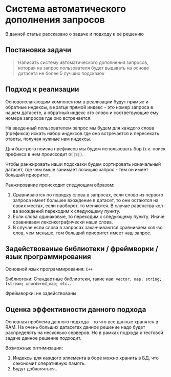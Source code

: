 # Система автоматического дополнения запросов

В данной статье рассказано о задаче и подходу к её решению

## Постановка задачи

> Написать систему автоматического дополнения запросов, которая на запрос 
пользователя будет выдавать на основе датасета не более 5 лучших подсказок

## Подход к реализации

Основополагающим компонентом в реализации будут прямые и обратные индексы, в кратце прямой индекс - это номер запроса в нашем датасете, а обратный индекс это слово и соответвующие ему номера запросов где оно встречается. 

На введенный пользователем запрос мы будем для каждого слова (префикса) искать набор индексов где оно встречается и пересекать ответы, получая нужные нам индексы. 

Для быстрого поиска префиксов мы будем использовать бор (т.к. поиск префикса в нем происходит `O(|S|)`.

Чтобы ранжировать наши подсказки будем сортировать изначальный датасет, где чем выше занимает позицию запрос - тем он имеет больший приоритет.

Ранжирование происходит следующим образом:
<ol>
  <li> Сравниваются по порядку слова в запросах, если слово из первого запроса имеет большее вхождение в датасет, то они остаются на своих местах, если наоборот, то меняются. В случае равенства кол-ва вхождений переходим к следующему пункту. </li>
  <li> Если слова одинаковые, то переходим к следующему пункту. Иначе сравниваем лексикографически наши слова. </li>
  <li> В случае если слова в запросах заканчиваются сравниваем кол-во слов, чем меньше, тем больший приоритет имеет наш запрос. </li>
</ol>

## Задействованые библиотеки / фреймворки / язык программирования

Основной язык программирования: `C++`

Библиотеки: Стандартные библиотеки, такие как: `vector; map; string; fstream; unordered_map; etc..`

Фреймворки: не задействованы 

## Оценка эффективности данного подхода

Основная проблема данного подхода - то что все данные хранятся в RAM. На очень больших датасетах данное решение надо будет распределять на несколько серверов. Но в рамках подхода к тестовой задаче данное решение подходит.

Возможные оптимизации:

<ol>
  <li> Индексы для каждого эллемента в боре можно хранить в БД, что сэкономит оперативную память. </li>
  <li> Будут добавляться.. </li>
</ol>
